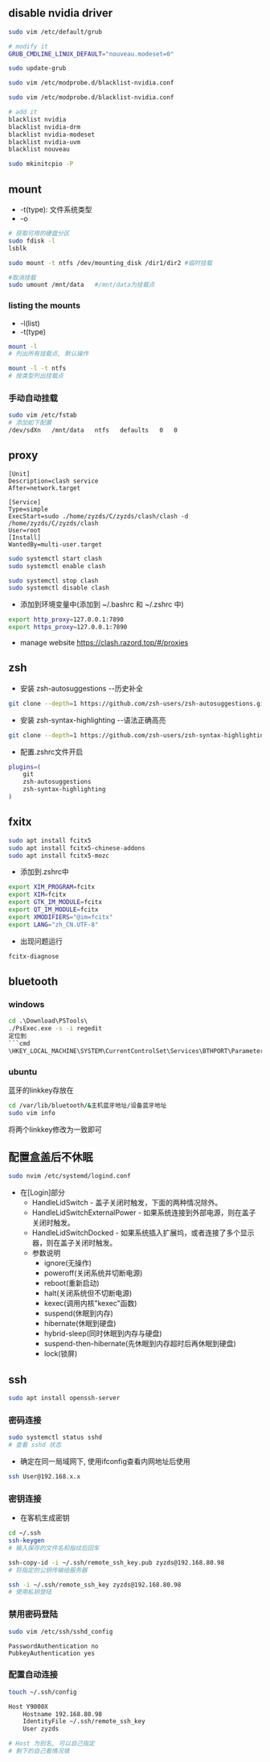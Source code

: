 ## disable nvidia driver
```bash
sudo vim /etc/default/grub

# modify it
GRUB_CMDLINE_LINUX_DEFAULT="nouveau.modeset=0"

sudo update-grub

sudo vim /etc/modprobe.d/blacklist-nvidia.conf

sudo vim /etc/modprobe.d/blacklist-nvidia.conf

# add it
blacklist nvidia
blacklist nvidia-drm
blacklist nvidia-modeset
blacklist nvidia-uvm
blacklist nouveau

sudo mkinitcpio -P

```
## mount
* -t(type): 文件系统类型
* -o 
```bash
# 获取可用的硬盘分区
sudo fdisk -l       
lsblk              

sudo mount -t ntfs /dev/mounting_disk /dir1/dir2 #临时挂载
```

```bash
#取消挂载
sudo umount /mnt/data   #/mnt/data为挂载点
```
### listing the mounts
* -l(list)
* -t(type)
```bash
mount -l
# 列出所有挂载点, 默认操作

mount -l -t ntfs
# 按类型列出挂载点
```
### 手动自动挂载
```bash
sudo vim /etc/fstab
# 添加如下配置
/dev/sdXn   /mnt/data   ntfs   defaults   0   0
```
## proxy
```/etc/systemd/system/clash.service
[Unit]
Description=clash service
After=network.target

[Service]
Type=simple
ExecStart=sudo ./home/zyzds/C/zyzds/clash/clash -d /home/zyzds/C/zyzds/clash
User=root
[Install]
WantedBy=multi-user.target
```

```bash
sudo systemctl start clash      
sudo systemctl enable clash     
```
```bash
sudo systemctl stop clash       
sudo systemctl disable clash    
```

* 添加到环境变量中(添加到 ~/.bashrc 和 ~/.zshrc 中)
```bash
export http_proxy=127.0.0.1:7890
export https_proxy=127.0.0.1:7890
```

* manage website
https://clash.razord.top/#/proxies
## zsh
* 安装 zsh-autosuggestions  --历史补全
```bash
git clone --depth=1 https://github.com/zsh-users/zsh-autosuggestions.git ${ZSH_CUSTOM:-${ZSH:-~/.oh-my-zsh}/custom}/plugins/zsh-autosuggestions
```

* 安装 zsh-syntax-highlighting  --语法正确高亮
```bash
git clone --depth=1 https://github.com/zsh-users/zsh-syntax-highlighting.git ${ZSH_CUSTOM:-~/.oh-my-zsh/custom}/plugins/zsh-syntax-highlighting
```
* 配置.zshrc文件开启
```bash
plugins=(
    git
    zsh-autosuggestions
    zsh-syntax-highlighting
)
```
## fxitx
```bash
sudo apt install fcitx5
sudo apt install fcitx5-chinese-addons
sudo apt install fcitx5-mozc
```
* 添加到.zshrc中
```bash
export XIM_PROGRAM=fcitx
export XIM=fcitx
export GTK_IM_MODULE=fcitx
export QT_IM_MODULE=fcitx
export XMODIFIERS="@im=fcitx"
export LANG="zh_CN.UTF-8"
```

* 出现问题运行
```bash
fcitx-diagnose
```
## bluetooth
### windows
```cmd
cd .\Download\PSTools\
./PsExec.exe -s -i regedit
定位到
```cmd
\HKEY_LOCAL_MACHINE\SYSTEM\CurrentControlSet\Services\BTHPORT\Parameters\Keys
```
### ubuntu
蓝牙的linkkey存放在
```bash
cd /var/lib/bluetooth/&主机蓝牙地址/设备蓝牙地址
sudo vim info
```
将两个linkkey修改为一致即可
## 配置盒盖后不休眠
```bash
sudo nvim /etc/systemd/logind.conf
```
* 在[Login]部分
    * HandleLidSwitch - 盖子关闭时触发，下面的两种情况除外。
    * HandleLidSwitchExternalPower - 如果系统连接到外部电源，则在盖子关闭时触发。
    * HandleLidSwitchDocked - 如果系统插入扩展坞，或者连接了多个显示器，则在盖子关闭时触发。
    * 参数说明
        * ignore(无操作)
        * poweroff(关闭系统并切断电源)
        * reboot(重新启动)
        * halt(关闭系统但不切断电源)
        * kexec(调用内核"kexec"函数)
        * suspend(休眠到内存)
        * hibernate(休眠到硬盘)
        * hybrid-sleep(同时休眠到内存与硬盘)
        * suspend-then-hibernate(先休眠到内存超时后再休眠到硬盘)
        * lock(锁屏)
## ssh
```bash
sudo apt install openssh-server
```
### 密码连接
```bash
sudo systemctl status sshd
# 查看 sshd 状态
```
* 确定在同一局域网下, 使用ifconfig查看内网地址后使用
```bash
ssh User@192.168.x.x
```
### 密钥连接
* 在客机生成密钥
```bash
cd ~/.ssh
ssh-keygen
# 输入保存的文件名和指纹后回车
```
```bash
ssh-copy-id -i ~/.ssh/remote_ssh_key.pub zyzds@192.168.80.98
# 将指定的公钥传输给服务器
```
```bash
ssh -i ~/.ssh/remote_ssh_key zyzds@192.168.80.98
# 使用私钥登陆
```
### 禁用密码登陆
```bash
sudo vim /etc/ssh/sshd_config
```
```
PasswordAuthentication no
PubkeyAuthentication yes
```
### 配置自动连接
```bash
touch ~/.ssh/config
```
```bash
Host Y9000X
    Hostname 192.168.80.98
    IdentityFile ~/.ssh/remote_ssh_key
    User zyzds

# Host 为别名, 可以自己指定
# 剩下的自己看情况填
```
